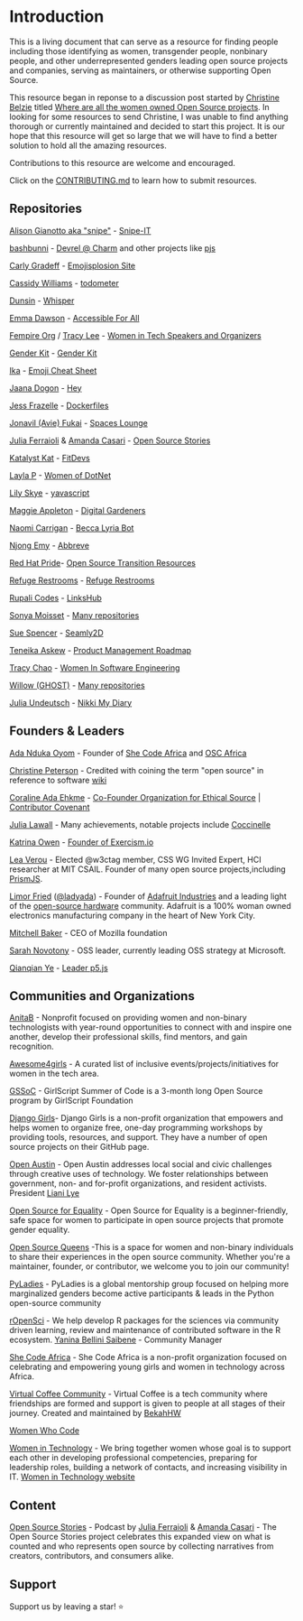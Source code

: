 # Introduction

This is a living document that can serve as a resource for finding people including those identifying as women, transgender people, nonbinary people, and other underrepresented genders leading open source projects and companies, serving as maintainers, or otherwise supporting Open Source. 

This resource began in reponse to a discussion post started by [Christine Belzie](https://github.com/CBID2) titled [Where are all the women owned Open Source projects](https://dev.to/cbid2/where-are-all-the-women-owned-open-source-projects-4pd0). In looking for some resources to send Christine, I was unable to find anything thorough or currently maintained and decided to start this project.  It is our hope that this resource will get so large that we will have to find a better solution to hold all the amazing resources.

Contributions to this resource are welcome and encouraged.

Click on the [CONTRIBUTING.md](https://github.com/amandamartin-dev/women-led-open-source/blob/main/CONTRIBUTING.md) to learn how to submit resources. 


## Repositories

[Alison Gianotto aka "snipe"](https://github.com/snipe) - [Snipe-IT](https://github.com/snipe/snipe-it)

[bashbunni](https://github.com/bashbunni) - [Devrel @ Charm](https://github.com/charmbracelet) and other projects like [pjs](https://github.com/bashbunni/pjs)

[Carly Gradeff](https://github.com/cgradeff) - [Emojisplosion Site](https://github.com/cgradeff/emojisplosion-site)

[Cassidy Williams](https://github.com/cassidoo) - [todometer](https://github.com/cassidoo/todometer)

[Dunsin](https://github.com/Dun-sin) - [Whisper](https://github.com/Dun-sin/Whisper)

[Emma Dawson](https://github.com/EmmaDawsonDev) - [Accessible For All](https://github.com/AccessibleForAll/AccessibleWebDev)

[Fempire Org](https://github.com/fempire) / [Tracy Lee](https://github.com/ladyleet) - [Women in Tech Speakers and Organizers](https://github.com/fempire/women-tech-speakers-organizers)

[Gender Kit](https://github.com/genderkit) - [Gender Kit](https://github.com/genderkit/genderkit)

[Ika](https://github.com/ikatyang) - [Emoji Cheat Sheet](https://github.com/ikatyang/emoji-cheat-sheet)

[Jaana Dogon](https://github.com/rakyll) - [Hey](https://github.com/rakyll/hey)

[Jess Frazelle](https://github.com/jessfraz) - [Dockerfiles](https://github.com/jessfraz/dockerfiles)

[Jonavil (Avie) Fukai](https://github.com/avie-dev) - [Spaces Lounge](https://github.com/avie-dev/spaceslounge)

[Julia Ferraioli](https://github.com/juliaferraioli) & [Amanda Casari](https://github.com/amcasari) - [Open Source Stories](https://github.com/opensourcestories)

[Katalyst Kat](https://github.com/katalystkat) - [FitDevs](https://github.com/FitDevs-withKat/Fitness-Accountability)

[Layla P](https://github.com/Layla-P) - [Women of DotNet](https://github.com/Layla-P/WomenOfDotNet)

[Lily Skye](https://github.com/suchipi/) - [yavascript](https://github.com/suchipi/yavascript)

[Maggie Appleton](https://github.com/MaggieAppleton) - [Digital Gardeners](https://github.com/MaggieAppleton/digital-gardeners)

[Naomi Carrigan](https://github.com/naomi-lgbt) - [Becca Lyria Bot](https://github.com/BeccaLyria)

[Njong Emy](https://github.com/Njong392) - [Abbreve](https://github.com/Njong392/Abbreve)

[Red Hat Pride](https://github.com/RedHatPride)- [Open Source Transition Resources](https://github.com/RedHatPride/open-source-transition-resources)

[Refuge Restrooms](https://github.com/RefugeRestrooms) - [Refuge Restrooms](https://github.com/RefugeRestrooms/refugerestrooms)

[Rupali Codes](https://github.com/rupali-codes) - [LinksHub](https://github.com/rupali-codes/LinksHub#welcome-to-linkshub)

[Sonya Moisset](https://github.com/SonyaMoisset) - [Many repositories](https://github.com/SonyaMoisset?tab=repositories)

[Sue Spencer](https://github.com/slspencer) - [Seamly2D](https://github.com/fashionfreedom/seamly2d)

[Teneika Askew](https://github.com/TeneikaAskew) - [Product Management Roadmap](https://github.com/TeneikaAskew/productmanagementroadmap)

[Tracy Chao](https://github.com/triketora) - [Women In Software Engineering](https://github.com/triketora/women-in-software-eng)

[Willow (GHOST)](https://github.com/ghostdevv) - [Many repositories](https://github.com/ghostdevv?tab=repositories)

[Julia Undeutsch](https://github.com/YuriDevAT) - [Nikki My Diary](https://github.com/YuriDevAT/nikki-my-diary)

## Founders & Leaders

[Ada Nduka Oyom](https://twitter.com/Kolokodess) - Founder of [She Code Africa](https://shecodeafrica.org/) and [OSC Africa](https://oscafrica.org/)

[Christine Peterson](https://twitter.com/lifeext?lang=en) - Credited with coining the term "open source" in reference to software [wiki](https://en.wikipedia.org/wiki/Christine_Peterson)

[Coraline Ada Ehkme](https://github.com/CoralineAda) - [Co-Founder Organization for Ethical Source](https://ethicalsource.dev/) | [Contributor Covenant](https://github.com/EthicalSource/contributor_covenant)

[Julia Lawall](https://who.paris.inria.fr/Julia.Lawall/) - Many achievements, notable projects include [Coccinelle](https://github.com/coccinelle/coccinelle)

[Katrina Owen](https://github.com/kytrinyx) - [Founder of Exercism.io](https://github.com/exercism)

[Lea Verou](https://github.com/LeaVerou) - Elected @w3ctag member, CSS WG Invited Expert, HCI researcher at MIT CSAIL. Founder of many open source projects,including [PrismJS](https://github.com/PrismJS/prism).

[Limor Fried](https://www.ladyada.net/) ([@ladyada](https://github.com/ladyada)) - Founder of [Adafruit Industries](https://www.adafruit.com/) and a leading light of the [open-source hardware](https://www.oshwa.org/) community. Adafruit is a 100% woman owned electronics manufacturing company in the heart of New York City.

[Mitchell Baker](https://en.wikipedia.org/wiki/Mitchell_Baker) - CEO of Mozilla foundation

[Sarah Novotony](https://twitter.com/sarahnovotny) - OSS leader, currently leading OSS strategy at Microsoft. 

[Qianqian Ye](https://github.com/qianqianye) - [Leader p5.js](https://github.com/processing/p5.js)


## Communities and Organizations

[AnitaB](https://github.com/anitab-org) - Nonprofit focused on providing women and non-binary technologists with year-round opportunities to connect with and inspire one another, develop their professional skills, find mentors, and gain recognition.

[Awesome4girls](https://github.com/cristianoliveira/awesome4girls) - A curated list of inclusive events/projects/initiatives for women in the tech area. 

[GSSoC](https://gssoc.girlscript.tech/) - GirlScript Summer of Code is a 3-month long Open Source program by GirlScript Foundation

[Django Girls](https://github.com/DjangoGirls)- Django Girls is a non-profit organization that empowers and helps women to organize free, one-day programming workshops by providing tools, resources, and support. They have a number of open source projects on their GitHub page.

[Open Austin](https://www.open-austin.org/) - Open Austin addresses local social and civic challenges through creative uses of technology. We foster relationships between government, non- and for-profit organizations, and resident activists. President [Liani Lye](https://github.com/lianilychee)

[Open Source for Equality](https://www.oseq.org/) - Open Source for Equality is a beginner-friendly, safe space for women to participate in open source projects that promote gender equality.

[Open Source Queens](https://app.daily.dev/squads/opensourcequeens/ay9Tv4cYCMwzSIGvILfxHhqIuetuDIeO1jJ9o80h6hg) -This is a space for women and non-binary individuals to share their experiences in the open source community. Whether you're a maintainer, founder, or contributor, we welcome you to join our community!

[PyLadies](https://github.com/pyladies) - PyLadies is a global mentorship group focused on helping more marginalized genders become active participants & leads in the Python open-source community

[rOpenSci](https://ropensci.org/) - We help develop R packages for the sciences via community driven learning, review and maintenance of contributed software in the R ecosystem. [Yanina Bellini Saibene](https://github.com/yabellini) - Community Manager

[She Code Africa](https://github.com/she-code-africa) - She Code Africa is a non-profit organization focused on celebrating and empowering young girls and women in technology across Africa.

[Virtual Coffee Community](https://github.com/Virtual-Coffee) - Virtual Coffee is a tech community where friendships are formed and support is given to people at all stages of their journey. Created and maintained by [BekahHW](https://github.com/BekahHW)

[Women Who Code](https://github.com/WomenWhoCode)

[Women in Technology](https://github.com/womenintechnology) - We bring together women whose goal is to support each other in developing professional competencies, preparing for leadership roles, building a network of contacts, and increasing visibility in IT. [Women in Technology website](https://www.womenintechnology.pl/)

## Content

[Open Source Stories](https://www.opensourcestories.org/) - Podcast by [Julia Ferraioli](https://github.com/juliaferraioli) & [Amanda Casari](https://github.com/amcasari) - The Open Source Stories project celebrates this expanded view on what is counted and who represents open source by collecting narratives from creators, contributors, and consumers alike.

## Support

Support us by leaving a star! ⭐️
